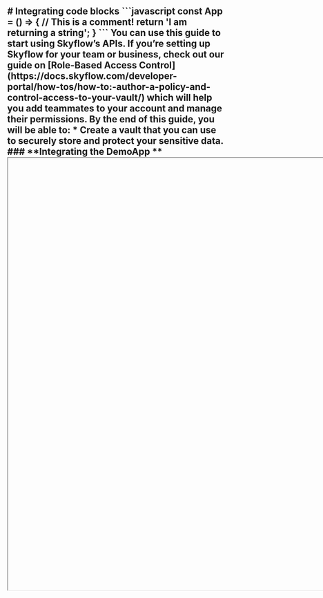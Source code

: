 		
<JobCard 
logo="https://images.pexels.com/photos/9130415/pexels-photo-9130415.jpeg?auto=compress&cs=tinysrgb&dpr=1&w=500" 
roleName="designer" 
companyName="zemoso" 
location="hyderabad"/>
<h2/>
# Integrating code blocks
```javascript
const App = () => {
    // This is a comment!
    return 'I am returning a string';
}
```
You can use this guide to start using Skyflow’s APIs. If you’re setting up Skyflow for your team or business, check out our guide on [Role-Based Access Control](https://docs.skyflow.com/developer-portal/how-tos/how-to:-author-a-policy-and-control-access-to-your-vault/) which will help you add teammates to your account and manage their permissions. By the end of this guide, you will be able to:
* Create a vault that you can use to securely store and protect your sensitive data.
### **Integrating the DemoApp **
<Iframe url="https://tokenization-demo.skyflow.app/#/creditCard"
     width="1000px"
     height="1000px" />
* Create and authenticate a service account that you can use for secure API communication.
<Divider/>
### **Before you begin**
Log in to your Skyflow account. If you don't have one, click to [request one here](https://skyflow.com/contact_sales).
### **Create a vault**
<h1/>
*Vaults* are data storage units where you can store your application’s sensitive data. Skyflow vaults come with several privacy-preserving mechanisms out of the box, such as polymorphic encryption and de-identification, built to keep your data secure. Skyflow APIs enable you to interact securely with the data.
To create a vault, log into your Skyflow account and go to the Vault Templates tab in Skyflow Studio, as shown below:
![image alt text](https://lh6.googleusercontent.com/yogewOwQCVEZ0cizmLkmCI8P4NQcD6RX1MZ7tyCOvRKt1d4XvC3B7FqyIg6CE6mei-Qg9HGePREDnbRt2At_cJjJhBbLHrt6vbyuqEVEsAJjIVnD2zOn2n1VfyXqirDwDWkvBpOL=s0 "image alt text")
*Vault Templates* define the high-level schema of the vault, including the fields and their relations. For instance, the Customer Identity vault comes packaged with all the sensitive fields a business would typically want to collect about a customer (email, phone number, and so on). Skyflow has a few predefined templates to choose from based on popular use cases.
Select a template and click Create. If you have multiple workspaces, select a *Workspace* to create the vault in.
Upon creating the vault, you’ll be taken to the *Vault Browser*. The Vault Browser lets you manage the data in the vault. Note, your newly created vault will be empty to start.
![image alt text](https://lh6.googleusercontent.com/5JqANer5bFRdBJMqMx5aMBTFCuat-kSNRBw9xJ0J9qsA0y-eiNxjYwNMY-uvFe8zeXy9jYRmE5fIV8ZaUKHtzNSfMmpR9TglRZWkHFseYuw_JmpJh9hBQ7lqplENbW-XvtnMg1qr=s0 "image alt text")
### **Create a Service Account**
*Service Accounts* provide secure channels of communication between your application and your vaults. To create an API Service Account for your vault, follow the steps below:
##### **Prerequisites**
* You must be a Vault Owner on a vault to create a service account
* Install Python 3.5 or later.
* Install PyJWT, requests and cryptography libraries
##### **Step 1 : Create an API Service Account and assign a role to it.**
* Navigate to the settings tab and select a vault for which you would like to create a service account from the drop down list on the left.
* Select ‘Service Accounts’ under the IAM section, and then click on ‘New Service Account’
* Enter a name and description.
* Assign the service account a Vault Owner role from the drop down menu and click ‘Create.’ You can also assign any other role instead of the Vault Owner role in this step.
* Upon clicking Create, a *credentials.json* file will be downloaded to your local machine. Store this file securely as it contains a private key that will be used to sign your JWT bearer token.
Here is an example of the credentials.json file:
```json
{
"clientID": "y4b0fb0991b211eb9a5e9a757ffcc4b0",
"clientName": "Customer support agent web  app",
"tokenURI": "https://manage.skyflowapis.com/v1/auth/sa/oauth/token",
"keyID": "y4c9577c91b211eb9a5e9a757ffcc4b0",
"privateKey": "-----BEGIN PRIVATE KEY-----\nMIIEvgIBADANBgkqhkiG9w0BAQEFAASCBKgwggSkAgEAAoIBAQCihOlTU61VztBu\nDhQtEb.....oGBAMFEvPAM0arx3qn7C067\nMLVrW2H6PwGpiWNU86rHBMkuzriwzagtit130XN8KrHfYfSRUmOOw6h6T4aC85g0\nwC8SQXRntfoise0UWcSxfnyhfqlaUeN3BqhHl0zjRQjE8W9th9k16N0rTPBRmPGo\nrWELwcVHR6izoGgGBAdWAGVn\n-----END PRIVATE KEY-----\n"
* }
```
Note: The Workspace URL and the Vault ID mentioned in the service account page will be required as URL paths when integrating with vault APIs.
##### **Step 2 : Prepare your environment**
### **Integrating the  Video **
 <Iframe
            
url="http://www.youtube.com/embed/xDMP3i36naA"
          />

